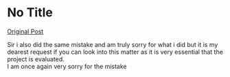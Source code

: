 # No Title

[Original Post](https://discourse.onlinedegree.iitm.ac.in/t/169029/600)

<p>Sir i also did the same mistake and am truly sorry for what i did but it is my dearest request if you can look into this matter as it is very essential that the project is evaluated.<br>
I am once again very sorry for the mistake</p>